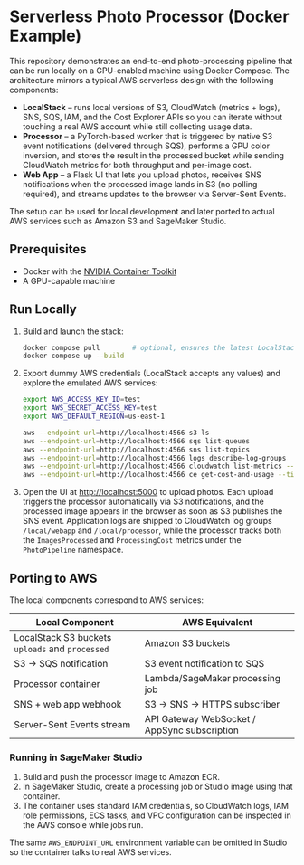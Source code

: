 # Serverless Photo Processor (Docker Example)

This repository demonstrates an end-to-end photo-processing pipeline that can
be run locally on a GPU-enabled machine using Docker Compose. The architecture
mirrors a typical AWS serverless design with the following components:

- **LocalStack** – runs local versions of S3, CloudWatch (metrics + logs), SNS,
  SQS, IAM, and the Cost Explorer APIs so you can iterate without touching a
  real AWS account while still collecting usage data.
- **Processor** – a PyTorch-based worker that is triggered by native S3 event
  notifications (delivered through SQS), performs a GPU color inversion, and
  stores the result in the processed bucket while sending CloudWatch metrics
  for both throughput and per-image cost.
- **Web App** – a Flask UI that lets you upload photos, receives SNS
  notifications when the processed image lands in S3 (no polling required),
  and streams updates to the browser via Server-Sent Events.

The setup can be used for local development and later ported to actual AWS
services such as Amazon S3 and SageMaker Studio.

## Prerequisites

- Docker with the [NVIDIA Container Toolkit](https://docs.nvidia.com/datacenter/cloud-native/container-toolkit/latest/install-guide.html)
- A GPU-capable machine

## Run Locally

1. Build and launch the stack:

   ```bash
   docker compose pull        # optional, ensures the latest LocalStack image
   docker compose up --build
   ```

2. Export dummy AWS credentials (LocalStack accepts any values) and explore the
   emulated AWS services:

   ```bash
   export AWS_ACCESS_KEY_ID=test
   export AWS_SECRET_ACCESS_KEY=test
   export AWS_DEFAULT_REGION=us-east-1

   aws --endpoint-url=http://localhost:4566 s3 ls
   aws --endpoint-url=http://localhost:4566 sqs list-queues
   aws --endpoint-url=http://localhost:4566 sns list-topics
   aws --endpoint-url=http://localhost:4566 logs describe-log-groups
   aws --endpoint-url=http://localhost:4566 cloudwatch list-metrics --namespace PhotoPipeline
   aws --endpoint-url=http://localhost:4566 ce get-cost-and-usage --time-period Start=$(date +%Y-%m-01),End=$(date -I) --granularity DAILY --metrics BlendedCost
   ```

3. Open the UI at [http://localhost:5000](http://localhost:5000) to upload
   photos. Each upload triggers the processor automatically via S3 notifications,
   and the processed image appears in the browser as soon as S3 publishes the
   SNS event. Application logs are shipped to CloudWatch log groups
   `/local/webapp` and `/local/processor`, while the processor tracks both the
   `ImagesProcessed` and `ProcessingCost` metrics under the `PhotoPipeline`
   namespace.

## Porting to AWS

The local components correspond to AWS services:

| Local Component | AWS Equivalent |
| ----------------|---------------|
| LocalStack S3 buckets `uploads` and `processed` | Amazon S3 buckets |
| S3 → SQS notification | S3 event notification to SQS |
| Processor container | Lambda/SageMaker processing job |
| SNS + web app webhook | S3 → SNS → HTTPS subscriber |
| Server-Sent Events stream | API Gateway WebSocket / AppSync subscription |

### Running in SageMaker Studio

1. Build and push the processor image to Amazon ECR.
2. In SageMaker Studio, create a processing job or Studio image using that
   container.
3. The container uses standard IAM credentials, so CloudWatch logs, IAM role
   permissions, ECS tasks, and VPC configuration can be inspected in the AWS
   console while jobs run.

The same `AWS_ENDPOINT_URL` environment variable can be omitted in Studio so
the container talks to real AWS services.

